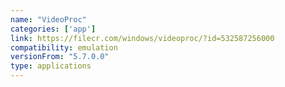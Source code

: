 ```yaml
---
name: "VideoProc"
categories: ['app']
link: https://filecr.com/windows/videoproc/?id=532587256000
compatibility: emulation
versionFrom: "5.7.0.0"
type: applications
---
```


